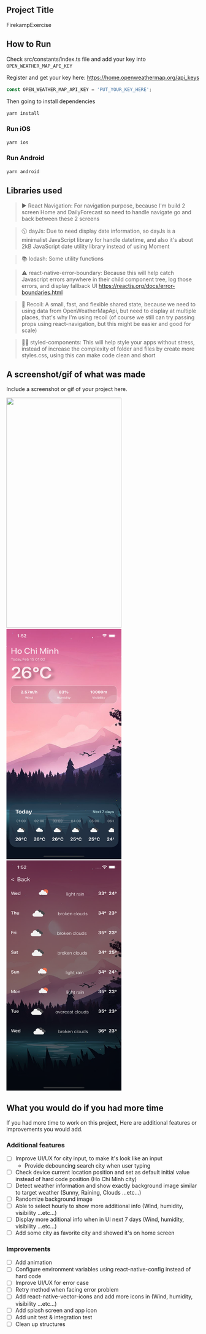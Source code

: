 ## Project Title

FirekampExercise

## How to Run

Check src/constants/index.ts file and add your key into `OPEN_WEATHER_MAP_API_KEY`

Register and get your key here: https://home.openweathermap.org/api_keys

```js
const OPEN_WEATHER_MAP_API_KEY = 'PUT_YOUR_KEY_HERE';
```

Then going to install dependencies

```bash
yarn install
```

### Run iOS

```bash
yarn ios
```

### Run Android

```bash
yarn android
```

## Libraries used

> ▶️ React Navigation: For navigation purpose, because I'm build 2 screen Home and DailyForecast so need to handle navigate go and back between these 2 screens

> 🕥 dayJs: Due to need display date information, so dayJs is a minimalist JavaScript library for handle datetime, and also it's about 2kB JavaScript date utility library instead of using Moment

> 📚 lodash: Some utility functions

> ⚠️ react-native-error-boundary: Because this will help catch Javascript errors anywhere in their child component tree, log those errors, and display fallback UI https://reactjs.org/docs/error-boundaries.html

> 🗽 Recoil: A small, fast, and flexible shared state, because we need to using data from OpenWeatherMapApi, but need to display at multiple places, that's why I'm using recoil (of course we still can try passing props using react-navigation, but this might be easier and good for scale)

> 💅🏾 styled-components: This will help style your apps without stress, instead of increase the complexity of folder and files by create more styles.css, using this can make code clean and short

## A screenshot/gif of what was made

Include a screenshot or gif of your project here.

<img src="./demo/demo.gif" width="300" height="600" />
<img src="./demo/image_1.png" width="300" height="600"/>
<img src="./demo/image_2.png" width="300" height="600" />

## What you would do if you had more time

If you had more time to work on this project, Here are additional features or improvements you would add.

### Additional features

- [ ] Improve UI/UX for city input, to make it's look like an input
  - Provide debouncing search city when user typing
- [ ] Check device current location position and set as default initial value instead of hard code position (Ho Chi Minh city)
- [ ] Detect weather information and show exactly background image similar to target weather (Sunny, Raining, Clouds ...etc...)
- [ ] Randomize background image
- [ ] Able to select hourly to show more additional info (Wind, humidity, visibility ...etc...)
- [ ] Display more aditional info when in UI next 7 days (Wind, humidity, visibility ...etc...)
- [ ] Add some city as favorite city and showed it's on home screen

### Improvements

- [ ] Add animation
- [ ] Configure environment variables using react-native-config instead of hard code
- [ ] Improve UI/UX for error case
- [ ] Retry method when facing error problem
- [ ] Add react-native-vector-icons and add more icons in (Wind, humidity, visibility ...etc...)
- [ ] Add splash screen and app icon
- [ ] Add unit test & integration test
- [ ] Clean up structures
